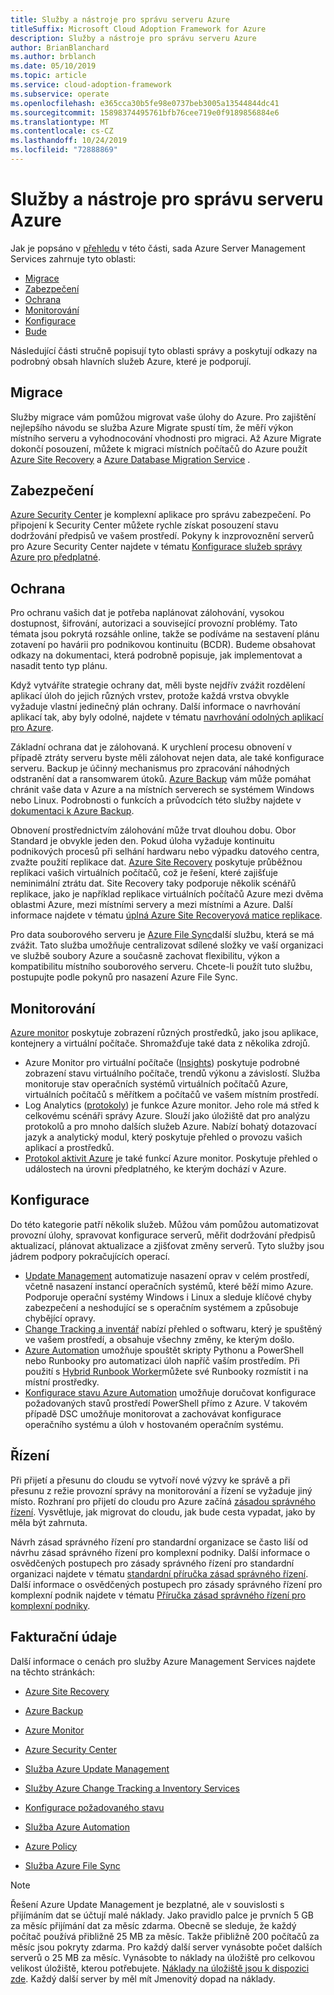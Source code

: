 ```yaml
---
title: Služby a nástroje pro správu serveru Azure
titleSuffix: Microsoft Cloud Adoption Framework for Azure
description: Služby a nástroje pro správu serveru Azure
author: BrianBlanchard
ms.author: brblanch
ms.date: 05/10/2019
ms.topic: article
ms.service: cloud-adoption-framework
ms.subservice: operate
ms.openlocfilehash: e365cca30b5fe98e0737beb3005a13544844dc41
ms.sourcegitcommit: 15898374495761bfb76cee719e0f9189856884e6
ms.translationtype: MT
ms.contentlocale: cs-CZ
ms.lasthandoff: 10/24/2019
ms.locfileid: "72888869"
---
```

# <a name="azure-server-management-tools-and-services"></a>Služby a nástroje pro správu serveru Azure

Jak je popsáno v [přehledu](./index.md) v této části, sada Azure Server Management Services zahrnuje tyto oblasti:

- [Migrace](#migrate)
- [Zabezpečení](#secure)
- [Ochrana](#protect)
- [Monitorování](#monitor)
- [Konfigurace](#configure)
- [Bude](#govern)

Následující části stručně popisují tyto oblasti správy a poskytují odkazy na podrobný obsah hlavních služeb Azure, které je podporují.

## <a name="migrate"></a>Migrace

Služby migrace vám pomůžou migrovat vaše úlohy do Azure. Pro zajištění nejlepšího návodu se služba Azure Migrate spustí tím, že měří výkon místního serveru a vyhodnocování vhodnosti pro migraci. Až Azure Migrate dokončí posouzení, můžete k migraci místních počítačů do Azure použít [Azure Site Recovery](https://docs.microsoft.com/azure/site-recovery/site-recovery-overview) a [Azure Database Migration Service](https://docs.microsoft.com/azure/dms/dms-overview) .

## <a name="secure"></a>Zabezpečení

[Azure Security Center](https://docs.microsoft.com/azure/security-center/security-center-intro) je komplexní aplikace pro správu zabezpečení. Po připojení k Security Center můžete rychle získat posouzení stavu dodržování předpisů ve vašem prostředí. Pokyny k inzprovoznění serverů pro Azure Security Center najdete v tématu [Konfigurace služeb správy Azure pro předplatné](./onboard-at-scale.md#azure-security-center).

## <a name="protect"></a>Ochrana

Pro ochranu vašich dat je potřeba naplánovat zálohování, vysokou dostupnost, šifrování, autorizaci a související provozní problémy. Tato témata jsou pokrytá rozsáhle online, takže se podíváme na sestavení plánu zotavení po havárii pro podnikovou kontinuitu (BCDR). Budeme obsahovat odkazy na dokumentaci, která podrobně popisuje, jak implementovat a nasadit tento typ plánu.

Když vytváříte strategie ochrany dat, měli byste nejdřív zvážit rozdělení aplikací úloh do jejich různých vrstev, protože každá vrstva obvykle vyžaduje vlastní jedinečný plán ochrany. Další informace o navrhování aplikací tak, aby byly odolné, najdete v tématu [navrhování odolných aplikací pro Azure](https://docs.microsoft.com/azure/architecture/resiliency).

Základní ochrana dat je zálohovaná. K urychlení procesu obnovení v případě ztráty serveru byste měli zálohovat nejen data, ale také konfigurace serveru. Backup je účinný mechanismus pro zpracování náhodných odstranění dat a ransomwarem útoků. [Azure Backup](https://docs.microsoft.com/azure/backup) vám může pomáhat chránit vaše data v Azure a na místních serverech se systémem Windows nebo Linux. Podrobnosti o funkcích a průvodcích této služby najdete v [dokumentaci k Azure Backup](https://docs.microsoft.com/azure/backup/backup-overview).

Obnovení prostřednictvím zálohování může trvat dlouhou dobu. Obor Standard je obvykle jeden den. Pokud úloha vyžaduje kontinuitu podnikových procesů při selhání hardwaru nebo výpadku datového centra, zvažte použití replikace dat. [Azure Site Recovery](https://docs.microsoft.com/azure/site-recovery/site-recovery-overview) poskytuje průběžnou replikaci vašich virtuálních počítačů, což je řešení, které zajišťuje neminimální ztrátu dat. Site Recovery taky podporuje několik scénářů replikace, jako je například replikace virtuálních počítačů Azure mezi dvěma oblastmi Azure, mezi místními servery a mezi místními a Azure. Další informace najdete v tématu [úplná Azure Site Recoveryová matice replikace](https://docs.microsoft.com/azure/site-recovery/site-recovery-overview#what-can-i-replicate).

Pro data souborového serveru je [Azure File Sync](https://docs.microsoft.com/azure/storage/files/storage-sync-files-planning)další službu, která se má zvážit. Tato služba umožňuje centralizovat sdílené složky ve vaší organizaci ve službě soubory Azure a současně zachovat flexibilitu, výkon a kompatibilitu místního souborového serveru. Chcete-li použít tuto službu, postupujte podle pokynů pro nasazení Azure File Sync.

## <a name="monitor"></a>Monitorování

[Azure monitor](https://docs.microsoft.com/azure/azure-monitor/overview) poskytuje zobrazení různých prostředků, jako jsou aplikace, kontejnery a virtuální počítače. Shromažďuje také data z několika zdrojů.

- Azure Monitor pro virtuální počítače ([Insights](https://docs.microsoft.com/azure/azure-monitor/insights/vminsights-overview)) poskytuje podrobné zobrazení stavu virtuálního počítače, trendů výkonu a závislostí. Služba monitoruje stav operačních systémů virtuálních počítačů Azure, virtuálních počítačů s měřítkem a počítačů ve vašem místním prostředí.
- Log Analytics ([protokoly](https://docs.microsoft.com/azure/azure-monitor/platform/data-collection#logs)) je funkce Azure monitor. Jeho role má střed k celkovému scénáři správy Azure. Slouží jako úložiště dat pro analýzu protokolů a pro mnoho dalších služeb Azure. Nabízí bohatý dotazovací jazyk a analytický modul, který poskytuje přehled o provozu vašich aplikací a prostředků.
- [Protokol aktivit Azure](https://docs.microsoft.com/azure/azure-monitor/platform/activity-logs-overview) je také funkcí Azure monitor. Poskytuje přehled o událostech na úrovni předplatného, ke kterým dochází v Azure.

## <a name="configure"></a>Konfigurace

Do této kategorie patří několik služeb. Můžou vám pomůžou automatizovat provozní úlohy, spravovat konfigurace serverů, měřit dodržování předpisů aktualizací, plánovat aktualizace a zjišťovat změny serverů. Tyto služby jsou jádrem podpory pokračujících operací.

- [Update Management](https://docs.microsoft.com/azure/automation/automation-update-management#view-update-assessments) automatizuje nasazení oprav v celém prostředí, včetně nasazení instancí operačních systémů, které běží mimo Azure. Podporuje operační systémy Windows i Linux a sleduje klíčové chyby zabezpečení a neshodující se s operačním systémem a způsobuje chybějící opravy.
- [Change Tracking a inventář](https://docs.microsoft.com/azure/automation/change-tracking) nabízí přehled o softwaru, který je spuštěný ve vašem prostředí, a obsahuje všechny změny, ke kterým došlo.
- [Azure Automation](https://docs.microsoft.com/azure/automation/automation-intro) umožňuje spouštět skripty Pythonu a PowerShell nebo Runbooky pro automatizaci úloh napříč vaším prostředím. Při použití s [Hybrid Runbook Worker](https://docs.microsoft.com/azure/automation/automation-hybrid-runbook-worker)můžete své Runbooky rozmístit i na místní prostředky.
- [Konfigurace stavu Azure Automation](https://docs.microsoft.com/azure/automation/automation-dsc-overview) umožňuje doručovat konfigurace požadovaných stavů prostředí PowerShell přímo z Azure. V takovém případě DSC umožňuje monitorovat a zachovávat konfigurace operačního systému a úloh v hostovaném operačním systému.

## <a name="govern"></a>Řízení

Při přijetí a přesunu do cloudu se vytvoří nové výzvy ke správě a při přesunu z režie provozní správy na monitorování a řízení se vyžaduje jiný místo. Rozhraní pro přijetí do cloudu pro Azure začíná [zásadou správného řízení](../../govern/index.md). Vysvětluje, jak migrovat do cloudu, jak bude cesta vypadat, jako by měla být zahrnuta.

Návrh zásad správného řízení pro standardní organizace se často liší od návrhu zásad správného řízení pro komplexní podniky. Další informace o osvědčených postupech pro zásady správného řízení pro standardní organizaci najdete v tématu [standardní příručka zásad správného řízení](../../govern/guides/standard/index.md). Další informace o osvědčených postupech pro zásady správného řízení pro komplexní podnik najdete v tématu [Příručka zásad správného řízení pro komplexní podniky](../../govern/guides/complex/index.md).

## <a name="billing-information"></a>Fakturační údaje

Další informace o cenách pro služby Azure Management Services najdete na těchto stránkách:

- [Azure Site Recovery](https://azure.microsoft.com/pricing/details/site-recovery)

- [Azure Backup](https://azure.microsoft.com/pricing/details/backup)

- [Azure Monitor](https://azure.microsoft.com/pricing/details/monitor)

- [Azure Security Center](https://azure.microsoft.com/pricing/details/security-center)

- [Služba Azure Update Management](https://azure.microsoft.com/pricing/details/automation)

- [Služby Azure Change Tracking a Inventory Services](https://azure.microsoft.com/pricing/details/automation)

- [Konfigurace požadovaného stavu](https://azure.microsoft.com/pricing/details/automation)

- [Služba Azure Automation](https://azure.microsoft.com/pricing/details/automation)

- [Azure Policy](https://azure.microsoft.com/pricing/details/azure-policy)

- [Služba Azure File Sync](https://azure.microsoft.com/pricing/details/storage/blobs)

> [!NOTE]
> Řešení Azure Update Management je bezplatné, ale v souvislosti s přijímáním dat se účtují malé náklady. Jako pravidlo palce je prvních 5 GB za měsíc přijímání dat za měsíc zdarma. Obecně se sleduje, že každý počítač používá přibližně 25 MB za měsíc. Takže přibližně 200 počítačů za měsíc jsou pokryty zdarma. Pro každý další server vynásobte počet dalších serverů o 25 MB za měsíc. Vynásobte to náklady na úložiště pro celkovou velikost úložiště, kterou potřebujete. [Náklady na úložiště jsou k dispozici zde](https://azure.microsoft.com/pricing/details/storage). Každý další server by měl mít Jmenovitý dopad na náklady.
